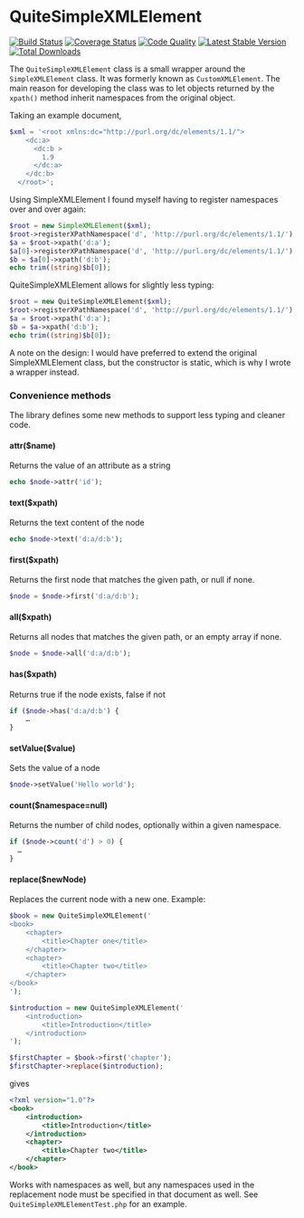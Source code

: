 QuiteSimpleXMLElement
===============

[![Build Status](http://img.shields.io/travis/danmichaelo/quitesimplexmlelement.svg?style=flat-square)](https://travis-ci.org/danmichaelo/quitesimplexmlelement)
[![Coverage Status](http://img.shields.io/coveralls/danmichaelo/quitesimplexmlelement.svg?style=flat-square)](https://coveralls.io/r/danmichaelo/quitesimplexmlelement?branch=master)
[![Code Quality](http://img.shields.io/scrutinizer/g/danmichaelo/quitesimplexmlelement/master.svg?style=flat-square)](https://scrutinizer-ci.com/g/danmichaelo/quitesimplexmlelement/?branch=master)
[![Latest Stable Version](http://img.shields.io/packagist/v/danmichaelo/quitesimplexmlelement.svg?style=flat-square)](https://packagist.org/packages/danmichaelo/quitesimplexmlelement)
[![Total Downloads](http://img.shields.io/packagist/dt/danmichaelo/quitesimplexmlelement.svg?style=flat-square)](https://packagist.org/packages/danmichaelo/quitesimplexmlelement)


The `QuiteSimpleXMLElement` class is a small wrapper around the `SimpleXMLElement` class. It was formerly known as `CustomXMLElement`. The main reason for developing the class was to let objects returned by the `xpath()`
method inherit namespaces from the original object.

Taking an example document,

```php
$xml = '<root xmlns:dc="http://purl.org/dc/elements/1.1/">
    <dc:a>
      <dc:b >
        1.9
      </dc:a>
    </dc:b>
  </root>';
```

Using SimpleXMLElement I found myself having to register namespaces over and over again:

```php
$root = new SimpleXMLElement($xml);
$root->registerXPathNamespace('d', 'http://purl.org/dc/elements/1.1/');
$a = $root->xpath('d:a');
$a[0]->registerXPathNamespace('d', 'http://purl.org/dc/elements/1.1/');
$b = $a[0]->xpath('d:b');
echo trim((string)$b[0]);
```

QuiteSimpleXMLElement allows for slightly less typing:

```php
$root = new QuiteSimpleXMLElement($xml);
$root->registerXPathNamespace('d', 'http://purl.org/dc/elements/1.1/');
$a = $root->xpath('d:a');
$b = $a->xpath('d:b');
echo trim((string)$b[0]);
```

A note on the design: I would have preferred to extend the original SimpleXMLElement class, but the constructor is static, which is why I wrote a wrapper instead.

### Convenience methods

The library defines some new methods to support less typing and cleaner code.

#### attr($name)

Returns the value of an attribute as a string

```php
echo $node->attr('id');
```

#### text($xpath)

Returns the text content of the node

```php
echo $node->text('d:a/d:b');
```

#### first($xpath)

Returns the first node that matches the given path, or null if none.

```php
$node = $node->first('d:a/d:b');
```

#### all($xpath)

Returns all nodes that matches the given path, or an empty array if none.

```php
$node = $node->all('d:a/d:b');
```

#### has($xpath)

Returns true if the node exists, false if not

```php
if ($node->has('d:a/d:b') {
	…
}
```

#### setValue($value)

Sets the value of a node

```php
$node->setValue('Hello world');
```

#### count($namespace=null)

Returns the number of child nodes, optionally within a given namespace.

```php
if ($node->count('d') > 0) {
  …
}
```

#### replace($newNode)

Replaces the current node with a new one. Example:

```php
$book = new QuiteSimpleXMLElement('
<book>
	<chapter>
		<title>Chapter one</title>
	</chapter>
	<chapter>
		<title>Chapter two</title>
	</chapter>
</book>
');

$introduction = new QuiteSimpleXMLElement('
	<introduction>
		<title>Introduction</title>
	</introduction>
');

$firstChapter = $book->first('chapter');
$firstChapter->replace($introduction);
```

gives

```xml
<?xml version="1.0"?>
<book>
    <introduction>
        <title>Introduction</title>
    </introduction>
    <chapter>
        <title>Chapter two</title>
    </chapter>
</book>
```

Works with namespaces as well, but any namespaces used in the replacement node
must be specified in that document as well. See `QuiteSimpleXMLElementTest.php`
for an example.
